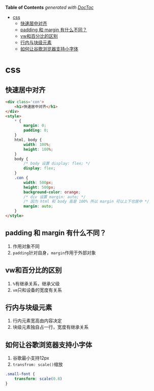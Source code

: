 <!-- START doctoc generated TOC please keep comment here to allow auto update -->
<!-- DON'T EDIT THIS SECTION, INSTEAD RE-RUN doctoc TO UPDATE -->
**Table of Contents**  *generated with [DocToc](https://github.com/thlorenz/doctoc)*

- [css](#css)
  - [快速居中对齐](#%E5%BF%AB%E9%80%9F%E5%B1%85%E4%B8%AD%E5%AF%B9%E9%BD%90)
  - [padding 和 margin 有什么不同？](#padding-%E5%92%8C-margin-%E6%9C%89%E4%BB%80%E4%B9%88%E4%B8%8D%E5%90%8C)
  - [vw和百分比的区别](#vw%E5%92%8C%E7%99%BE%E5%88%86%E6%AF%94%E7%9A%84%E5%8C%BA%E5%88%AB)
  - [行内与块级元素](#%E8%A1%8C%E5%86%85%E4%B8%8E%E5%9D%97%E7%BA%A7%E5%85%83%E7%B4%A0)
  - [如何让谷歌浏览器支持小字体](#%E5%A6%82%E4%BD%95%E8%AE%A9%E8%B0%B7%E6%AD%8C%E6%B5%8F%E8%A7%88%E5%99%A8%E6%94%AF%E6%8C%81%E5%B0%8F%E5%AD%97%E4%BD%93)

<!-- END doctoc generated TOC please keep comment here to allow auto update -->

# css

## 快速居中对齐
```html
<div class='con'>
    <h1>快速居中对齐</h1>
</div>
<style>
    * {
        margin: 0;
        padding: 0;
    }
    html, body {
        width: 100%;
        height: 100%;
    }
    body {
        /* body 设置 display: flex; */
        display: flex;
    }
    .con {
        width: 500px;
        height: 500px;
        background-color: orange;
        /* div 设置 margin: auto; */
        /* 因为 html 和 body 高是 100% 所以 margin 可以上下也居中 */
        margin: auto;
    }
</style>
```

## padding 和 margin 有什么不同？
1. 作用对象不同
2. `padding`针对自身，`margin`作用于外部对象

## vw和百分比的区别
1. `%`有继承关系，继承父级
2. `vm`只和设备的宽度有关系

## 行内与块级元素
1. 行内元素宽高由内容决定
2. 块级元素独自占一行，宽度有继承关系

## 如何让谷歌浏览器支持小字体
1. 谷歌最小支持12px
2. `transfrom: scale()`缩放
```css
.small-font {
    transform: scale(0.8)
}
```